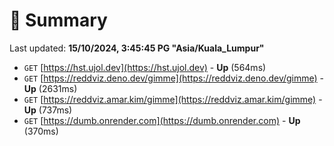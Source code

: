 # 📖 Summary
Last updated: **15/10/2024, 3:45:45 PG "Asia/Kuala_Lumpur"**

- `GET` [https://hst.ujol.dev](https://hst.ujol.dev) - **Up** (564ms)
- `GET` [https://reddviz.deno.dev/gimme](https://reddviz.deno.dev/gimme) - **Up** (2631ms)
- `GET` [https://reddviz.amar.kim/gimme](https://reddviz.amar.kim/gimme) - **Up** (737ms)
- `GET` [https://dumb.onrender.com](https://dumb.onrender.com) - **Up** (370ms)
